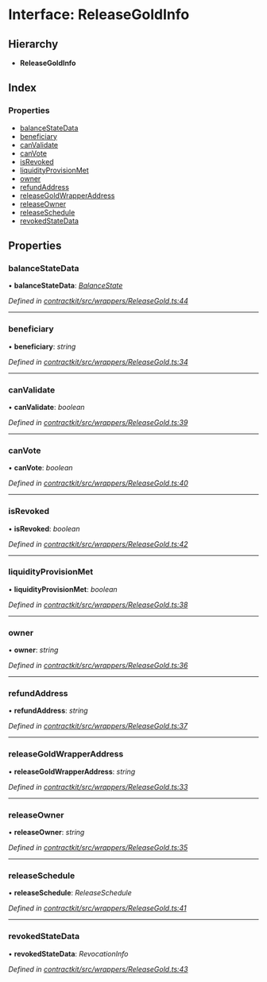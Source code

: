 # Interface: ReleaseGoldInfo

## Hierarchy

* **ReleaseGoldInfo**

## Index

### Properties

* [balanceStateData](_wrappers_releasegold_.releasegoldinfo.md#balancestatedata)
* [beneficiary](_wrappers_releasegold_.releasegoldinfo.md#beneficiary)
* [canValidate](_wrappers_releasegold_.releasegoldinfo.md#canvalidate)
* [canVote](_wrappers_releasegold_.releasegoldinfo.md#canvote)
* [isRevoked](_wrappers_releasegold_.releasegoldinfo.md#isrevoked)
* [liquidityProvisionMet](_wrappers_releasegold_.releasegoldinfo.md#liquidityprovisionmet)
* [owner](_wrappers_releasegold_.releasegoldinfo.md#owner)
* [refundAddress](_wrappers_releasegold_.releasegoldinfo.md#refundaddress)
* [releaseGoldWrapperAddress](_wrappers_releasegold_.releasegoldinfo.md#releasegoldwrapperaddress)
* [releaseOwner](_wrappers_releasegold_.releasegoldinfo.md#releaseowner)
* [releaseSchedule](_wrappers_releasegold_.releasegoldinfo.md#releaseschedule)
* [revokedStateData](_wrappers_releasegold_.releasegoldinfo.md#revokedstatedata)

## Properties

###  balanceStateData

• **balanceStateData**: *[BalanceState](_wrappers_releasegold_.balancestate.md)*

*Defined in [contractkit/src/wrappers/ReleaseGold.ts:44](https://github.com/celo-org/celo-monorepo/blob/master/packages/sdk/contractkit/src/wrappers/ReleaseGold.ts#L44)*

___

###  beneficiary

• **beneficiary**: *string*

*Defined in [contractkit/src/wrappers/ReleaseGold.ts:34](https://github.com/celo-org/celo-monorepo/blob/master/packages/sdk/contractkit/src/wrappers/ReleaseGold.ts#L34)*

___

###  canValidate

• **canValidate**: *boolean*

*Defined in [contractkit/src/wrappers/ReleaseGold.ts:39](https://github.com/celo-org/celo-monorepo/blob/master/packages/sdk/contractkit/src/wrappers/ReleaseGold.ts#L39)*

___

###  canVote

• **canVote**: *boolean*

*Defined in [contractkit/src/wrappers/ReleaseGold.ts:40](https://github.com/celo-org/celo-monorepo/blob/master/packages/sdk/contractkit/src/wrappers/ReleaseGold.ts#L40)*

___

###  isRevoked

• **isRevoked**: *boolean*

*Defined in [contractkit/src/wrappers/ReleaseGold.ts:42](https://github.com/celo-org/celo-monorepo/blob/master/packages/sdk/contractkit/src/wrappers/ReleaseGold.ts#L42)*

___

###  liquidityProvisionMet

• **liquidityProvisionMet**: *boolean*

*Defined in [contractkit/src/wrappers/ReleaseGold.ts:38](https://github.com/celo-org/celo-monorepo/blob/master/packages/sdk/contractkit/src/wrappers/ReleaseGold.ts#L38)*

___

###  owner

• **owner**: *string*

*Defined in [contractkit/src/wrappers/ReleaseGold.ts:36](https://github.com/celo-org/celo-monorepo/blob/master/packages/sdk/contractkit/src/wrappers/ReleaseGold.ts#L36)*

___

###  refundAddress

• **refundAddress**: *string*

*Defined in [contractkit/src/wrappers/ReleaseGold.ts:37](https://github.com/celo-org/celo-monorepo/blob/master/packages/sdk/contractkit/src/wrappers/ReleaseGold.ts#L37)*

___

###  releaseGoldWrapperAddress

• **releaseGoldWrapperAddress**: *string*

*Defined in [contractkit/src/wrappers/ReleaseGold.ts:33](https://github.com/celo-org/celo-monorepo/blob/master/packages/sdk/contractkit/src/wrappers/ReleaseGold.ts#L33)*

___

###  releaseOwner

• **releaseOwner**: *string*

*Defined in [contractkit/src/wrappers/ReleaseGold.ts:35](https://github.com/celo-org/celo-monorepo/blob/master/packages/sdk/contractkit/src/wrappers/ReleaseGold.ts#L35)*

___

###  releaseSchedule

• **releaseSchedule**: *ReleaseSchedule*

*Defined in [contractkit/src/wrappers/ReleaseGold.ts:41](https://github.com/celo-org/celo-monorepo/blob/master/packages/sdk/contractkit/src/wrappers/ReleaseGold.ts#L41)*

___

###  revokedStateData

• **revokedStateData**: *RevocationInfo*

*Defined in [contractkit/src/wrappers/ReleaseGold.ts:43](https://github.com/celo-org/celo-monorepo/blob/master/packages/sdk/contractkit/src/wrappers/ReleaseGold.ts#L43)*
